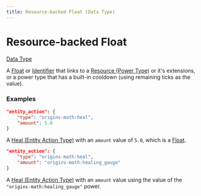 ```yaml
---
title: Resource-backed Float (Data Type)
---
```


# Resource-backed Float

[Data Type](../data_types.md)

A [Float](https://origins.readthedocs.io/en/latest/types/data_types/float/) or [Identifier](https://origins.readthedocs.io/en/latest/types/data_types/identifier/) that links to a [Resource (Power Type)](https://origins.readthedocs.io/en/latest/types/power_types/resource/) or it's extensions, or a power type that has a built-in cooldown (using remaining ticks as the value).

### Examples

```json
"entity_action": {
	"type": "origins-math:heal",
	"amount": 5.0
}
```
A [Heal (Entity Action Type)](https://origins.readthedocs.io/en/latest/types/entity_action_types/heal/) with an `amount` value of `5.0`, which is a [Float](https://origins.readthedocs.io/en/latest/types/data_types/float/).

```json
"entity_action": {
	"type": "origins-math:heal",
	"amount": "origins-math:healing_gauge"
}
```
A [Heal (Entity Action Type)](https://origins.readthedocs.io/en/latest/types/entity_action_types/heal/) with an `amount` value using the value of the `"origins-math:healing_gauge"` power.
